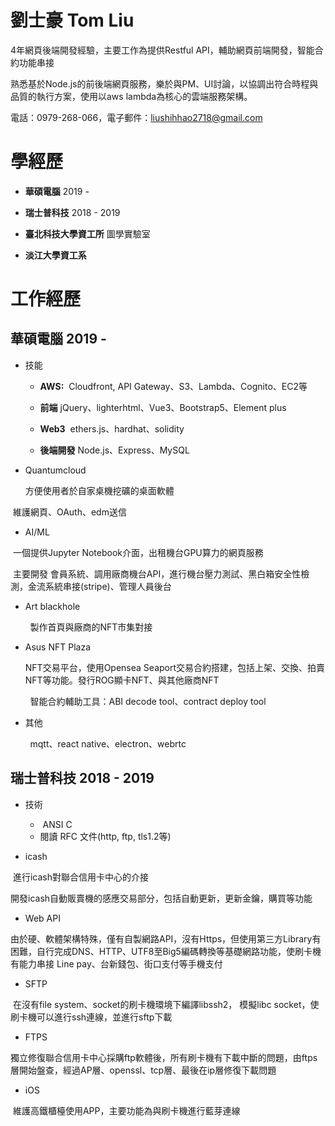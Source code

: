 # 劉士豪 Tom Liu

4年網頁後端開發經驗，主要工作為提供Restful API，輔助網頁前端開發，智能合約功能串接

熟悉基於Node.js的前後端網頁服務，樂於與PM、UI討論，以協調出符合時程與品質的執行方案，使用以aws lambda為核心的雲端服務架構。

電話：0979-268-066，電子郵件：[liushihhao2718@gmail.com](mailto:liushihhao2718@gmail.com)

# 學經歷

- **華碩電腦** 2019 -
  
- **瑞士普科技** 2018 - 2019
  
- **臺北科技大學資工所** 圖學實驗室
  
- **淡江大學資工系**
  

# 工作經歷

## **華碩電腦** 2019 -

- 技能
  
  - **AWS:** ​ Cloudfront, API Gateway、S3、Lambda、Cognito、EC2等
    
  - **前端** ​ jQuery、lighterhtml、Vue3、Bootstrap5、Element plus
    
  - **Web3**  ethers.js、hardhat、solidity
    
  - **後端開發** Node.js、Express、MySQL
    
- Quantumcloud
  
  方便使用者於自家桌機挖礦的桌面軟體
  

​ 維護網頁、OAuth、edm送信

- AI/ML

​ 一個提供Jupyter Notebook介面，出租機台GPU算力的網頁服務

​ 主要開發 會員系統、調用廠商機台API，進行機台壓力測試、黑白箱安全性檢測，金流系統串接(stripe)、管理人員後台

- Art blackhole

        製作首頁與廠商的NFT市集對接

- Asus NFT Plaza
  
  NFT交易平台，使用Opensea Seaport交易合約搭建，包括上架、交換、拍賣NFT等功能。發行ROG顯卡NFT、與其他廠商NFT
  

        智能合約輔助工具：ABI decode tool、contract deploy tool

- 其他

        mqtt、react native、electron、webrtc

## **瑞士普科技** 2018 - 2019

- 技術
  
  -  ANSI C
  - 閱讀 RFC 文件(http, ftp, tls1.2等)
- icash
  

​ 進行icash對聯合信用卡中心的介接

​ 開發icash自動販賣機的感應交易部分，包括自動更新，更新金鑰，購買等功能

- Web API

​ 由於硬、軟體架構特殊，僅有自製網路API，沒有Https，但使用第三方Library有困難，自行完成DNS、HTTP、UTF8至Big5編碼轉換等基礎網路功能，使刷卡機有能力串接 Line pay、台新錢包、街口支付等手機支付

- SFTP

​ 在沒有file system、socket的刷卡機環境下編譯libssh2， 模擬libc socket，使刷卡機可以進行ssh連線，並進行sftp下載

- FTPS

​ 獨立修復聯合信用卡中心採購ftp軟體後，所有刷卡機有下載中斷的問題，由ftps層開始盤查，經過AP層、openssl、tcp層、最後在ip層修復下載問題

- iOS

​ 維護高鐵櫃檯使用APP，主要功能為與刷卡機進行藍芽連線